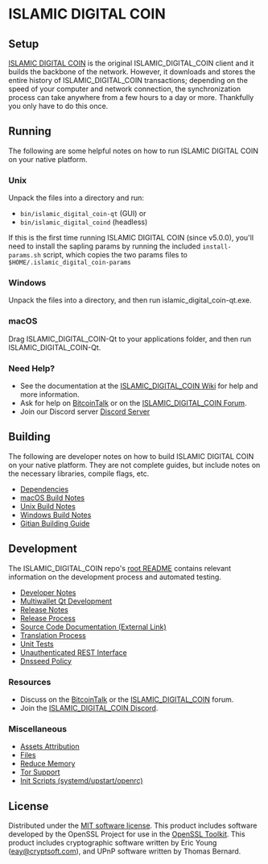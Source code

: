 ISLAMIC DIGITAL COIN
=============

Setup
---------------------
[ISLAMIC DIGITAL COIN](http://islamic_digital_coin.org/wallet) is the original ISLAMIC_DIGITAL_COIN client and it builds the backbone of the network. However, it downloads and stores the entire history of ISLAMIC_DIGITAL_COIN transactions; depending on the speed of your computer and network connection, the synchronization process can take anywhere from a few hours to a day or more. Thankfully you only have to do this once.

Running
---------------------
The following are some helpful notes on how to run ISLAMIC DIGITAL COIN on your native platform.

### Unix

Unpack the files into a directory and run:

- `bin/islamic_digital_coin-qt` (GUI) or
- `bin/islamic_digital_coind` (headless)

If this is the first time running ISLAMIC DIGITAL COIN (since v5.0.0), you'll need to install the sapling params by running the included `install-params.sh` script, which copies the two params files to `$HOME/.islamic_digital_coin-params`

### Windows

Unpack the files into a directory, and then run islamic_digital_coin-qt.exe.

### macOS

Drag ISLAMIC_DIGITAL_COIN-Qt to your applications folder, and then run ISLAMIC_DIGITAL_COIN-Qt.

### Need Help?

* See the documentation at the [ISLAMIC_DIGITAL_COIN Wiki](https://github.com/ISLAMIC_DIGITAL_COIN-Project/ISLAMIC_DIGITAL_COIN/wiki)
for help and more information.
* Ask for help on [BitcoinTalk](https://bitcointalk.org/index.php?topic=1262920.0) or on the [ISLAMIC_DIGITAL_COIN Forum](http://forum.islamic_digital_coin.org/).
* Join our Discord server [Discord Server](https://discord.islamic_digital_coin.org)

Building
---------------------
The following are developer notes on how to build ISLAMIC DIGITAL COIN on your native platform. They are not complete guides, but include notes on the necessary libraries, compile flags, etc.

- [Dependencies](dependencies.md)
- [macOS Build Notes](build-osx.md)
- [Unix Build Notes](build-unix.md)
- [Windows Build Notes](build-windows.md)
- [Gitian Building Guide](gitian-building.md)

Development
---------------------
The ISLAMIC_DIGITAL_COIN repo's [root README](/README.md) contains relevant information on the development process and automated testing.

- [Developer Notes](developer-notes.md)
- [Multiwallet Qt Development](multiwallet-qt.md)
- [Release Notes](release-notes.md)
- [Release Process](release-process.md)
- [Source Code Documentation (External Link)](https://www.fuzzbawls.pw/islamic_digital_coin/doxygen/)
- [Translation Process](translation_process.md)
- [Unit Tests](unit-tests.md)
- [Unauthenticated REST Interface](REST-interface.md)
- [Dnsseed Policy](dnsseed-policy.md)

### Resources
* Discuss on the [BitcoinTalk](https://bitcointalk.org/index.php?topic=1262920.0) or the [ISLAMIC_DIGITAL_COIN](http://forum.islamic_digital_coin.org/) forum.
* Join the [ISLAMIC_DIGITAL_COIN Discord](https://discord.islamic_digital_coin.org).

### Miscellaneous
- [Assets Attribution](assets-attribution.md)
- [Files](files.md)
- [Reduce Memory](reduce-memory.md)
- [Tor Support](tor.md)
- [Init Scripts (systemd/upstart/openrc)](init.md)

License
---------------------
Distributed under the [MIT software license](/COPYING).
This product includes software developed by the OpenSSL Project for use in the [OpenSSL Toolkit](https://www.openssl.org/). This product includes
cryptographic software written by Eric Young ([eay@cryptsoft.com](mailto:eay@cryptsoft.com)), and UPnP software written by Thomas Bernard.
